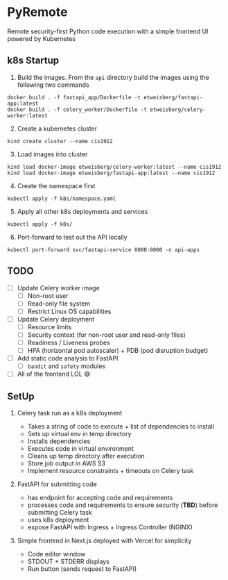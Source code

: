 # PyRemote

Remote security-first Python code execution with a simple frontend UI powered by Kubernetes

## k8s Startup

1. Build the images. From the `api` directory build the images using the following two commands

```
docker build . -f fastapi_app/Dockerfile -t etweisberg/fastapi-app:latest
docker build . -f celery_worker/Dockerfile -t etweisberg/celery-worker:latest
```

2. Create a kubernetes cluster

```
kind create cluster --name cis1912
```

3. Load images into cluster

```
kind load docker-image etweisberg/celery-worker:latest --name cis1912
kind load docker-image etweisberg/fastapi-app:latest --name cis1912
```

4. Create the namespace first

```
kubectl apply -f k8s/namespace.yaml
```

5. Apply all other k8s deployments and services

```
kubectl apply -f k8s/
```

6. Port-forward to test out the API locally

```
kubectl port-forward svc/fastapi-service 8000:8000 -n api-apps
```

## TODO

- [ ] Update Celery worker image
  - [ ] Non-root user
  - [ ] Read-only file system
  - [ ] Restrict Linux OS capabilities
- [ ] Update Celery deployment
  - [ ] Resource limits
  - [ ] Security context (for non-root user and read-only files)
  - [ ] Readiness / Liveness probes
  - [ ] HPA (horizontal pod autoscaler) + PDB (pod disruption budget)
- [ ] Add static code analysis to FastAPI
  - [ ] `bandit` and `safety` modules
- [ ] All of the frontend LOL 😅

## SetUp

1. Celery task run as a k8s deployment

   - Takes a string of code to execute + list of dependencies to install
   - Sets up virtual env in temp directory
   - Installs dependencies
   - Executes code in virtual environment
   - Cleans up temp directory after execution
   - Store job output in AWS S3
   - Implement resource constraints + timeouts on Celery task

2. FastAPI for submitting code

   - has endpoint for accepting code and requirements
   - processes code and requirements to ensure security (**TBD**) before submitting Celery task
   - uses k8s deployment
   - expose FastAPI with Ingress + Ingress Controller (NGINX)

3. Simple frontend in Next.js deployed with Vercel for simplicity

   - Code editor window
   - STDOUT + STDERR displays
   - Run button (sends request to FastAPI)
